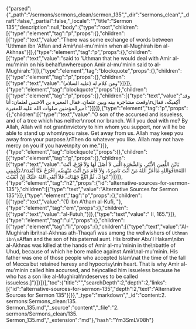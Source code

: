 {"parsed":{"_path":"/sermons/sermons_clean/sermon_135","_dir":"sermons_clean","_draft":false,"_partial":false,"_locale":"","title":"Sermon 135","description":null,"body":{"type":"root","children":[{"type":"element","tag":"p","props":{},"children":[{"type":"text","value":"There was some exchange of words between 'Uthman ibn 'Affan and Amir\nal-mu'minin when al-Mughirah ibn al-Akhnas"}]},{"type":"element","tag":"p","props":{},"children":[{"type":"text","value":"said to 'Uthman that he would deal with Amir al-mu'minin on his behalf\nwhereupon Amir al-mu'minin said to al-Mughirah:"}]},{"type":"element","tag":"blockquote","props":{},"children":[{"type":"element","tag":"p","props":{},"children":[{"type":"text","value":"ومن كلام له (عليه السلام)"}]}]},{"type":"element","tag":"blockquote","props":{},"children":[{"type":"element","tag":"p","props":{},"children":[{"type":"text","value":"وقد وقعت مشاجرة بينه وبين عثمان، فقال المغيرة بن الاخنس لعثمان: أنا\nأكِفيكَه، فقال أميرالمؤمنين صلوات الله عليه للمغيرة:"}]}]},{"type":"element","tag":"p","props":{},"children":[{"type":"text","value":"O son of the accursed and issueless, and of a tree which has neither\nroot nor branch. Will you deal with me? By Allah, Allah will not grant\nvictory to him whom you support, nor will he be able to stand up whom\nyou raise. Get away from us. Allah may keep you away from your purpose.\nThen do whatever you like. Allah may not have mercy on you if you have\npity on me."}]},{"type":"element","tag":"blockquote","props":{},"children":[{"type":"element","tag":"p","props":{},"children":[{"type":"text","value":"يَابْنَ اللَّعِينِ الاْبْتَرِ، وَالشَّجَرَةِ الَّتي لاَ أَصْلَ لَهَا وَلاَ فَرْعَ، أَنْتَ تَكْفِينِي،\nفَوَاللهِ مَاأَعَزَّ اللهُ مَنْ أَنْتَ نَاصِرُهُ، وَلاَ قَامَ مَنْ أَنْتَ مُنْهِضُه، اخْرُجْ عَنَّا أَبْعَدَ\nاللهُ نَوَاكَ، ثُمَّ ابْلُغْ جَهْدَك، فَلاَ أَبْقَى اللهُ عَلَيْكَ إِنْ أَبْقَيْتَ!"}]}]},{"type":"element","tag":"h2","props":{"id":"alternative-sources-for-sermon-135"},"children":[{"type":"text","value":"Alternative Sources for Sermon 135"}]},{"type":"element","tag":"p","props":{},"children":[{"type":"text","value":"(1) Ibn A'tham al-Kufi, "},{"type":"element","tag":"em","props":{},"children":[{"type":"text","value":"al-Futuh,"}]},{"type":"text","value":" II, 165."}]},{"type":"element","tag":"ul","props":{},"children":[{"type":"element","tag":"li","props":{},"children":[{"type":"text","value":"Al-Mughirah ibn\nal-Akhnas ath-Thaqafi was among the wellwishers of `Uthman ibn\n`Affan and the son of his paternal aunt. His brother Abu'l Hakam\nibn al-Akhnas was killed at the hands of Amir al-mu'minin in the\nbattle of Uhud, because of which he bore malice against Amir\nal-mu'minin. His father was one of those people who accepted Islam\nat the time of the fall of Mecca but retained heresy and hypocrisy\nin heart. That is why Amir al-mu'minin called him accursed, and he\ncalled him issueless because he who has a son like al-Mughirah\ndeserves to be called issueless.]"}]}]}],"toc":{"title":"","searchDepth":2,"depth":2,"links":[{"id":"alternative-sources-for-sermon-135","depth":2,"text":"Alternative Sources for Sermon 135"}]}},"_type":"markdown","_id":"content:2. sermons:Sermons_clean:135. Sermon_135.md","_source":"content","_file":"2. sermons/Sermons_clean/135. Sermon_135.md","_extension":"md"},"hash":"Ym3SmLV08h"}